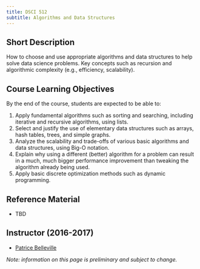 ```yaml
---
title: DSCI 512
subtitle: Algorithms and Data Structures
---
```


## Short Description
How to choose and use appropriate algorithms and data structures to help solve data science problems. Key concepts such as recursion and algorithmic complexity (e.g., efficiency, scalability).

## Course Learning Objectives

By the end of the course, students are expected to be able to:

1. Apply fundamental algorithms such as sorting and searching, including iterative and recursive algorithms, using lists.
2. Select and justify the use of elementary data structures such as arrays, hash tables, trees, and simple graphs.
3. Analyze the scalability and trade-offs of various basic algorithms and data structures, using Big-O notation.
4. Explain why using a different (better) algorithm for a problem can result in a much, much bigger performance improvement than tweaking the algorithm already being used.
4. Apply basic discrete optimization methods such as dynamic programming. 

## Reference Material
* TBD

## Instructor (2016-2017)
* [Patrice Belleville](http://www.cs.ubc.ca/~patrice/)

_Note: information on this page is preliminary and subject to change._
